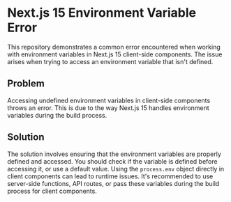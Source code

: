 # Next.js 15 Environment Variable Error

This repository demonstrates a common error encountered when working with environment variables in Next.js 15 client-side components.  The issue arises when trying to access an environment variable that isn't defined.

## Problem

Accessing undefined environment variables in client-side components throws an error. This is due to the way Next.js 15 handles environment variables during the build process.

## Solution

The solution involves ensuring that the environment variables are properly defined and accessed. You should check if the variable is defined before accessing it, or use a default value.  Using the `process.env` object directly in client components can lead to runtime issues.  It's recommended to use server-side functions, API routes, or pass these variables during the build process for client components.
